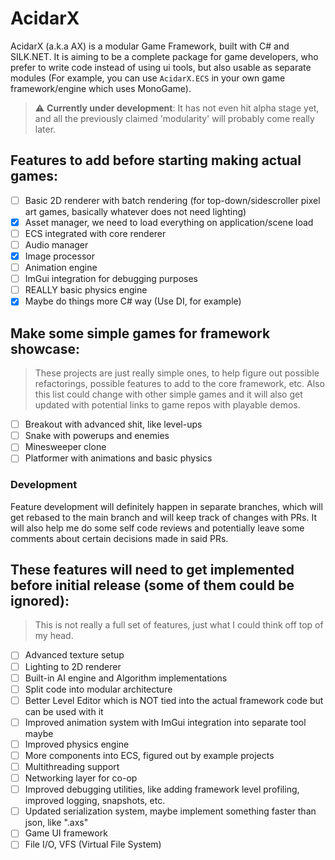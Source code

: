 AcidarX
=======

AcidarX (a.k.a AX) is a modular Game Framework, built with C# and SILK.NET. It is aiming to be a complete package for game developers, who prefer to write code instead of using ui tools, but also usable as separate modules (For example, you can use `AcidarX.ECS` in your own game framework/engine which uses MonoGame).

> :warning: **Currently under development**: It has not even hit alpha stage yet, and all the previously claimed 'modularity' will probably come really later.

Features to add before starting making actual games: 
--------------------------------------------------
- [ ] Basic 2D renderer with batch rendering (for top-down/sidescroller pixel art games, basically whatever does not need lighting)
- [x] Asset manager, we need to load everything on application/scene load
- [ ] ECS integrated with core renderer 
- [ ] Audio manager 
- [x] Image processor
- [ ] Animation engine
- [ ] ImGui integration for debugging purposes
- [ ] REALLY basic physics engine
- [x] Maybe do things more C# way (Use DI, for example)

Make some simple games for framework showcase: 
----------------------------------------------
> These projects are just really simple ones, to help figure out possible refactorings, possible features to add to the core framework, etc. Also this list could change with other simple games and it will also get updated with potential links to game repos with playable demos.

- [ ] Breakout with advanced shit, like level-ups
- [ ] Snake with powerups and enemies
- [ ] Minesweeper clone
- [ ] Platformer with animations and basic physics

### Development
Feature development will definitely happen in separate branches, which will get rebased to the main branch and will keep track of changes with PRs. It will also help me do some self code reviews and potentially leave some comments about certain decisions made in said PRs. 

These features will need to get implemented before initial release (some of them could be ignored):
---------------------------------------------------------------------------------------------------
> This is not really a full set of features, just what I could think off top of my head. 

- [ ] Advanced texture setup
- [ ] Lighting to 2D renderer
- [ ] Built-in AI engine and Algorithm implementations
- [ ] Split code into modular architecture
- [ ] Better Level Editor which is NOT tied into the actual framework code but can be used with it
- [ ] Improved animation system with ImGui integration into separate tool maybe
- [ ] Improved physics engine
- [ ] More components into ECS, figured out by example projects
- [ ] Multithreading support
- [ ] Networking layer for co-op
- [ ] Improved debugging utilities, like adding framework level profiling, improved logging, snapshots, etc.
- [ ] Updated serialization system, maybe implement something faster than json, like ".axs" 
- [ ] Game UI framework
- [ ] File I/O, VFS (Virtual File System)

